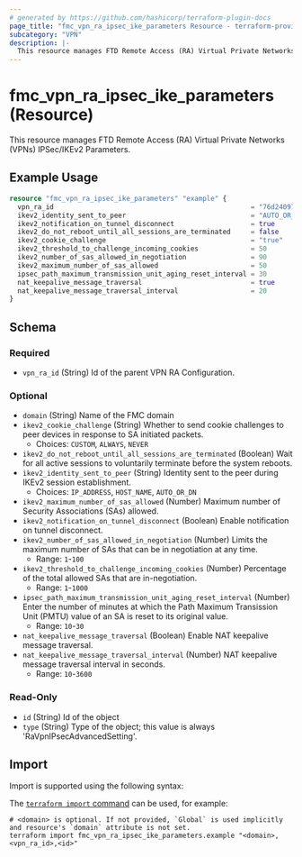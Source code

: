 ```yaml
---
# generated by https://github.com/hashicorp/terraform-plugin-docs
page_title: "fmc_vpn_ra_ipsec_ike_parameters Resource - terraform-provider-fmc"
subcategory: "VPN"
description: |-
  This resource manages FTD Remote Access (RA) Virtual Private Networks (VPNs) IPSec/IKEv2 Parameters.
---
```


# fmc_vpn_ra_ipsec_ike_parameters (Resource)

This resource manages FTD Remote Access (RA) Virtual Private Networks (VPNs) IPSec/IKEv2 Parameters.

## Example Usage

```terraform
resource "fmc_vpn_ra_ipsec_ike_parameters" "example" {
  vpn_ra_id                                                 = "76d24097-41c4-4558-a4d0-a8c07ac08470"
  ikev2_identity_sent_to_peer                               = "AUTO_OR_DN"
  ikev2_notification_on_tunnel_disconnect                   = true
  ikev2_do_not_reboot_until_all_sessions_are_terminated     = false
  ikev2_cookie_challenge                                    = "true"
  ikev2_threshold_to_challenge_incoming_cookies             = 50
  ikev2_number_of_sas_allowed_in_negotiation                = 90
  ikev2_maximum_number_of_sas_allowed                       = 50
  ipsec_path_maximum_transmission_unit_aging_reset_interval = 30
  nat_keepalive_message_traversal                           = true
  nat_keepalive_message_traversal_interval                  = 20
}
```

<!-- schema generated by tfplugindocs -->
## Schema

### Required

- `vpn_ra_id` (String) Id of the parent VPN RA Configuration.

### Optional

- `domain` (String) Name of the FMC domain
- `ikev2_cookie_challenge` (String) Whether to send cookie challenges to peer devices in response to SA initiated packets.
  - Choices: `CUSTOM`, `ALWAYS`, `NEVER`
- `ikev2_do_not_reboot_until_all_sessions_are_terminated` (Boolean) Wait for all active sessions to voluntarily terminate before the system reboots.
- `ikev2_identity_sent_to_peer` (String) Identity sent to the peer during IKEv2 session establishment.
  - Choices: `IP_ADDRESS`, `HOST_NAME`, `AUTO_OR_DN`
- `ikev2_maximum_number_of_sas_allowed` (Number) Maximum number of Security Associations (SAs) allowed.
- `ikev2_notification_on_tunnel_disconnect` (Boolean) Enable notification on tunnel disconnect.
- `ikev2_number_of_sas_allowed_in_negotiation` (Number) Limits the maximum number of SAs that can be in negotiation at any time.
  - Range: `1`-`100`
- `ikev2_threshold_to_challenge_incoming_cookies` (Number) Percentage of the total allowed SAs that are in-negotiation.
  - Range: `1`-`1000`
- `ipsec_path_maximum_transmission_unit_aging_reset_interval` (Number) Enter the number of minutes at which the Path Maximum Transission Unit (PMTU) value of an SA is reset to its original value.
  - Range: `10`-`30`
- `nat_keepalive_message_traversal` (Boolean) Enable NAT keepalive message traversal.
- `nat_keepalive_message_traversal_interval` (Number) NAT keepalive message traversal interval in seconds.
  - Range: `10`-`3600`

### Read-Only

- `id` (String) Id of the object
- `type` (String) Type of the object; this value is always 'RaVpnIPsecAdvancedSetting'.

## Import

Import is supported using the following syntax:

The [`terraform import` command](https://developer.hashicorp.com/terraform/cli/commands/import) can be used, for example:

```shell
# <domain> is optional. If not provided, `Global` is used implicitly and resource's `domain` attribute is not set.
terraform import fmc_vpn_ra_ipsec_ike_parameters.example "<domain>,<vpn_ra_id>,<id>"
```

